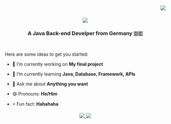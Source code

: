 <img align="right" src="https://visitor-badge.laobi.icu/badge?page_id=salesp07.salesp07" />

<h1 align="center">
    <img src="https://readme-typing-svg.herokuapp.com/?font=Righteous&size=35&center=true&vCenter=true&width=500&height=70&duration=4000&lines=Hi+There!+👋;+I'm+Mahmoud+Najmeh!;" />
</h1>

<h3 align="center">A Java Back-end Develper from Germany 🇩🇪</h3>

<br/>

Here are some ideas to get you started:

- 🔭 I’m currently working on **My final project**
- 🌱 I’m currently learning **Java, Database, Framework, APIs**
- 💬 Ask me about **Anything you want**
- 😄 Pronouns: **He/Him**
- ⚡ Fun fact: **Hahahaha**

   </div>
 
<div align="center"> 
  <a href="mailto:mn.de@outlook.com">
    <img src="https://img.shields.io/badge/Gmail-333333?style=for-the-badge&logo=gmail&logoColor=red" />
  </a>
  <a href="https://www.linkedin.com/in/mahmoud-najmeh-b53172211?utm_source=share&utm_campaign=share_via&utm_content=profile&utm_medium=ios_app" target="_blank">
    <img src="https://img.shields.io/badge/LinkedIn-0077B5?style=for-the-badge&logo=linkedin&logoColor=white" target="_blank" />
  </a>
</div>

